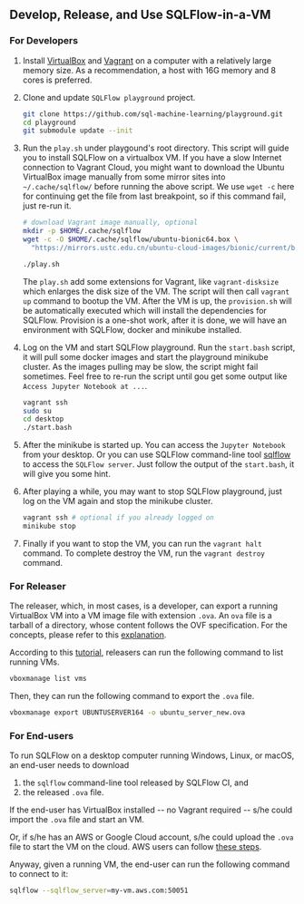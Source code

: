 ## Develop, Release, and Use SQLFlow-in-a-VM

### For Developers

1. Install [VirtualBox](https://www.virtualbox.org/) and [Vagrant](https://www.vagrantup.com/) on a computer with a relatively large memory size.  As a recommendation, a host with 16G memory and 8 cores is preferred.
1. Clone and update `SQLFlow playground` project.
    ```bash
    git clone https://github.com/sql-machine-learning/playground.git
    cd playground
    git submodule update --init
    ```
1. Run the `play.sh` under playgound's root directory.  This script will guide you to install SQLFlow on a virtualbox VM.  If you have a slow Internet connection to Vagrant Cloud, you might want to download the Ubuntu VirtualBox image manually from some mirror sites into `~/.cache/sqlflow/` before running the above script.  We use `wget -c` here for continuing get the file from last breakpoint, so if this command fail, just re-run it.
    ```bash
    # download Vagrant image manually, optional
    mkdir -p $HOME/.cache/sqlflow
    wget -c -O $HOME/.cache/sqlflow/ubuntu-bionic64.box \
      "https://mirrors.ustc.edu.cn/ubuntu-cloud-images/bionic/current/bionic-server-cloudimg-amd64-vagrant.box"

    ./play.sh
    ```
    The `play.sh` add some extensions for Vagrant, like `vagrant-disksize` which enlarges the disk size of the VM.  The script will then call `vagrant up` command to bootup the VM.  After the VM is up, the `provision.sh` will be automatically executed which will install the dependencies for SQLFlow.  Provision is a one-shot work, after it is done, we will have an environment with SQLFlow, docker and minikube installed.

1. Log on the VM and start SQLFlow playground.  Run the `start.bash` script, it will pull some docker images and start the playground minikube cluster.  As the images pulling may be slow, the script might fail sometimes.  Feel free to re-run the script until gou get some output like `Access Jupyter Notebook at ...`.
    ```bash
    vagrant ssh
    sudo su
    cd desktop
    ./start.bash
    ```
1. After the minikube is started up. You can access the `Jupyter Notebook` from your desktop. Or you can use SQLFlow command-line tool [sqlflow](https://github.com/sql-machine-learning/sqlflow/blob/develop/doc/run/cli.md) to access the `SQLFlow server`.  Just follow the output of the `start.bash`, it will give you some hint.
1. After playing a while, you may want to stop SQLFlow playground, just log on the VM again and stop the minikube cluster.
    ```bash
    vagrant ssh # optional if you already logged on
    minikube stop
    ```
1. Finally if you want to stop the VM, you can run the `vagrant halt` command.  To complete destroy the VM, run the `vagrant destroy` command.

### For Releaser

The releaser, which, in most cases, is a developer, can export a running VirtualBox VM into a VM image file with extension `.ova`.  An `ova` file is a tarball of a directory, whose content follows the OVF specification.  For the concepts, please refer to this [explanation](https://damiankarlson.com/2010/11/01/ovas-and-ovfs-what-are-they-and-whats-the-difference/).

According to this [tutorial](https://www.techrepublic.com/article/how-to-import-and-export-virtualbox-appliances-from-the-command-line/), releasers can run the following command to list running VMs.

```bash
vboxmanage list vms
```

Then, they can run the following command to export the `.ova` file.

```bash
vboxmanage export UBUNTUSERVER164 -o ubuntu_server_new.ova
```

### For End-users

To run SQLFlow on a desktop computer running Windows, Linux, or macOS, an end-user needs to download

1. the `sqlflow` command-line tool released by SQLFlow CI, and
1. the released `.ova` file.

If the end-user has VirtualBox installed -- no Vagrant required -- s/he could import the `.ova` file and start an VM.

Or, if s/he has an AWS or Google Cloud account, s/he could upload the `.ova` file to start the VM on the cloud.  AWS users can follow [these steps](https://aws.amazon.com/ec2/vm-import/).

Anyway, given a running VM, the end-user can run the following command to connect to it:

```bash
sqlflow --sqlflow_server=my-vm.aws.com:50051
```
